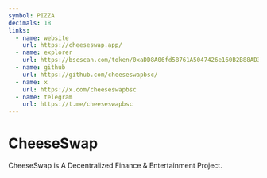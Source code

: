 ```yaml
---
symbol: PIZZA
decimals: 18
links:
  - name: website
    url: https://cheeseswap.app/
  - name: explorer
    url: https://bscscan.com/token/0xaDD8A06fd58761A5047426e160B2B88AD3B9D464
  - name: github
    url: https://github.com/cheeseswapbsc/
  - name: x
    url: https://x.com/cheeseswapbsc
  - name: telegram
    url: https://t.me/cheeseswapbsc
---
```


# CheeseSwap

CheeseSwap is A Decentralized Finance & Entertainment Project.
